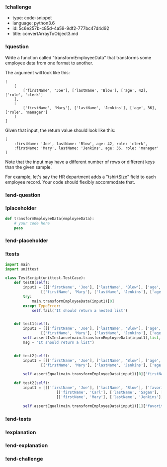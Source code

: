 ### !challenge

* type: code-snippet
* language: python3.6
* id: 5c6e257b-c85d-4a59-9df2-777bc47d4d92
* title: convertArrayToObject3.md

### !question

Write a function called "transformEmployeeData" that transforms some employee data from one format to another.

The argument will look like this:

```
[
    [
        ['firstName', 'Joe'], ['lastName', 'Blow'], ['age', 42], ['role', 'clerk']
    ],
    [
        ['firstName', 'Mary'], ['lastName', 'Jenkins'], ['age', 36], ['role', 'manager']
    ]
]
```

Given that input, the return value should look like this:

```
[
    :firstName: 'Joe', lastName: 'Blow', age: 42, role: 'clerk',
    :firstName: 'Mary', lastName: 'Jenkins', age: 36, role: 'manager'
]
```

Note that the input may have a different number of rows or different keys than the given sample.

For example, let's say the HR department adds a "tshirtSize" field to each employee record.
Your code should flexibly accommodate that.

### !end-question

### !placeholder

```python
def transformEmployeeData(employeeData):
    # your code here
    pass

```

### !end-placeholder

### !tests


```python
import main
import unittest

class TestScript(unittest.TestCase):
    def test0(self):
        input1 = [[['firstName', 'Joe'], ['lastName', 'Blow'], ['age', 42], ['role', 'clerk']],
                [['firstName', 'Mary'], ['lastName', 'Jenkins'], ['age', 36], ['role', 'manager']]]
        try:
            main.transformEmployeeData(input1)[0]
        except TypeError:
            self.fail('It should return a nested list')


    def test1(self):
        input1 = [[['firstName', 'Joe'], ['lastName', 'Blow'], ['age', 42], ['role', 'clerk']],
                [['firstName', 'Mary'], ['lastName', 'Jenkins'], ['age', 36], ['role', 'manager']]]
        self.assertIsInstance(main.transformEmployeeData(input1),list,
        msg = "It should return a list")


    def test2(self):
        input1 = [[['firstName', 'Joe'], ['lastName', 'Blow'], ['age', 42], ['role', 'clerk']],
                [['firstName', 'Mary'], ['lastName', 'Jenkins'], ['age', 36], ['role', 'manager']]]

        self.assertEqual(main.transformEmployeeData(input1)[0]['firstName'],'Joe', msg = "should properly assign key and value pairs")

    def test2(self):
        input1 = [[['firstName', 'Joe'], ['lastName', 'Blow'], ['favoriteIceCream', 'chocolate'], ['role', 'clerk']],
                       [['firstName', 'Carl'], ['lastName', 'Sagan'], ['favoriteIceCream', 'starfruit'], ['role', 'seer']],
                       [['firstName', 'Mary'], ['lastName', 'Jenkins'], ['favoriteIceCream', 'vanilla'], ['role', 'manager']]]

        self.assertEqual(main.transformEmployeeData(input1)[1]['favoriteIceCream'],'starfruit', msg = "should properly assign key and value pairs")

```

### !end-tests

### !explanation

### !end-explanation

### !end-challenge
